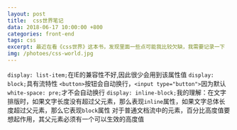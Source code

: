 ```yaml
---
layout: post
title:  css世界笔记
data: 2018-06-17 10:00:00 +800
categories: front-end
tags: css
excerpt: 最近在看《css世界》这本书，发现里面一些点可能我比较欠缺，我需要记录一下
img: /photoes/css-world.jpg
---
```


`display: list-item;`在IE的兼容性不好,因此很少会用到该属性值
`display: block;`具有流特性
`<button>`按钮会自动换行，`<input type="button">`因为默认`white-space: pre;`才不会自动换行
`display: inline-block;`我的理解：在文字排版时，如果文字长度没有超过父元素，那么表现`inline`属性，如果文字总体长度超过父元素，那么它表现`block`属性
对于普通文档流中的元素，百分比高度值要想起作用，其父元素必须有一个可以生效的高度值